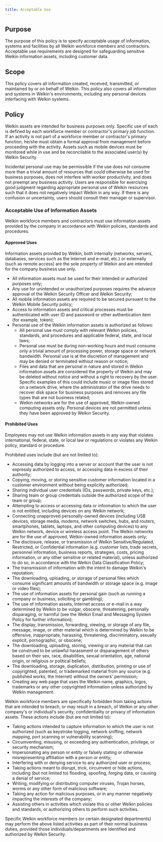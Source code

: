 ```yaml
---
title: Acceptable Use
---
```



## Purpose

The purpose of this policy is to specify acceptable usage of information, systems and facilities by all Welkin workforce members and contractors. Acceptable use requirements are designed for safeguarding sensitive Welkin information assets, including customer data.


## Scope

This policy covers all information created, received, transmitted, or maintained by or on behalf of Welkin. This policy also covers all information and systems in Welkin's environments, including any personal devices interfacing with Welkin systems.


## Policy

Welkin assets are intended for business purposes only. Specific use of each is defined by each workforce member or contractor's primary job function. If an activity is not part of a workforce member or contractor's primary function, he/she must obtain a formal approval from management before proceeding with the activity. Assets such as mobile devices must be monitored while in use and be reconcilable to the associated user(s) by Welkin Security.

Incidental personal use may be permissible if the use does not consume more than a trivial amount of resources that could otherwise be used for business purposes, does not interfere with worker productivity, and does not preempt any business activity. Users are responsible for exercising good judgment regarding appropriate personal use of Welkin resources such that it does not negatively impact Welkin in any way. If there is any confusion or uncertainty, users should consult their manager or supervisor.


### Acceptable Use of Information Assets

Welkin workforce members and contractors must use information assets provided by the company in accordance with Welkin policies, standards and procedures.


#### Approved Uses

Information assets provided by Welkin, both internally (networks, servers, databases, services such as the Internet and e-mail, etc.) or externally (such as remote access) are the sole property of Welkin and are intended for the company business use only.

*   All information assets must be used for their intended or authorized purposes only;
*   Any use for unintended or unauthorized purposes requires the advance approval of the Welkin Security Officer and Welkin Security;
*   All mobile information assets are required to be secured pursuant to the Welkin Mobile Security policy;
*   Access to information assets and critical processes must be authenticated with user ID and password or other authentication item (for example, token);
*   Personal use of the Welkin information assets is authorized as follows:
    *   All personal use must comply with relevant Welkin policies, standards, and procedures and applicable federal, state, and local laws;
    *   Personal use must be during non-working hours and must consume only a trivial amount of processing power, storage space or network bandwidth. Personal use is at the discretion of management and may be denied or terminated without reason or notice;
    *   Files and data that are personal in nature and stored in Welkin information assets are considered the property of Welkin and may be deleted without notice and without a right to recovery by the user. Specific examples of this could include music or image files stored on a network drive, where the administrator of the drive needs to recover disk space for business purposes and removes any file types that are not business related;
    *   Welkin networks are for the use of approved, Welkin-owned computing assets only. Personal devices are not permitted unless they have been approved by Welkin Security.


#### Prohibited Uses

Employees may not use Welkin information assets in any way that violates international, federal, state, or local law or regulations or violates any Welkin policy, standard or procedure.

Prohibited uses include (but are not limited to):

*   Accessing data by logging into a server or account that the user is not expressly authorized to access, or accessing data in excess of their authority;
*   Copying, moving, or storing sensitive customer information located in a customer environment without being explicitly authorized;
*   Sharing individual user credentials (IDs, passwords, private keys, etc.);
*   Sharing team or group credentials outside the authorized scope of the team or group;
*   Attempting to access or accessing data or information to which the user is not entitled, including devices on any Welkin network;
*   Connecting unapproved personally-owned devices (including USB devices, storage media, modems, network switches, hubs, and routers, smartphones, tablets, laptops, and other computing devices) to any Welkin network, device or wireless access point. The Welkin networks are for the use of approved, Welkin-owned information assets only;
*   The disclosure, release, or transmission of Welkin Sensitive/Regulated, Restricted, or Confidential information (e.g. customer lists, trade secrets, personnel information, business reports, strategies, costs, pricing information, or any other sensitive or related material), unless authorized to do so, in accordance with the Welkin Data Classification Policy;
*   The transmission of information with the intent to damage Welkin's reputation;
*   The downloading, uploading, or storage of personal files which consume significant amounts of bandwidth or storage space (e.g. image or video files);
*   The use of information assets for personal gain (such as running a company or business, soliciting or gambling);
*   The use of information assets, Internet access or e-mail in a way determined by Welkin to be vulgar, obscene, threatening, personally disparaging, or harmful (see the Welkin Email and Messaging System Policy for further information);
*   The display, transmission, forwarding, viewing, or storage of any file, message, image, or other material which is determined by Welkin to be offensive, inappropriate, harassing, threatening, discriminatory, sexually explicit, pornographic, or obscene;
*   The downloading, uploading, storing, viewing or any material that can be construed to be unlawful harassment or disparagement of others based on their sex, race, disabilities, sexual orientation, age, national origin, or religious or political beliefs;
*   The downloading, storage, duplication, distribution, printing or use of copyrighted, patented, or trademarked material from any source (e.g. published works, the Internet) without the owners' permission;
*   Creating any web page that uses the Welkin name, graphics, logos, trademarks or any other copyrighted information unless authorized by Welkin management.

Welkin workforce members are specifically forbidden from taking actions that are intended to breach, or may result in a breach, of Welkin or any other company's or individual's security, confidentiality or privacy of information assets. These actions include (but are not limited to):


*   Taking actions intended to capture information to which the user is not authorized (such as keystroke logging, network sniffing, network mapping, port scanning or vulnerability scanning);
*   Circumventing, misusing, or exceeding any authentication, privilege, or security mechanism;
*   Impersonating any person or entity or falsely stating or otherwise misrepresenting affiliation with a person or entity;
*   Interfering with or denying service to any authorized user or process;
*   Taking actions meant to disrupt, trick, circumvent or hide actions, including (but not limited to) flooding, spoofing, forging data, or causing a denial of service;
*   Writing, modifying or distributing computer viruses, Trojan horses, worms or any other form of malicious software;
*   Taking any action for malicious purposes, or in any manner negatively impacting the interests of the company;
*   Assisting others in activities which violate this or other Welkin policies and standards, or authorizing others to perform such activities.

Specific Welkin workforce members (or certain designated departments) may perform the above listed activities as part of their normal business duties, provided those individuals/departments are identified and authorized by Welkin Security.

